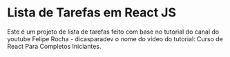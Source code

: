 # Lista de Tarefas em React JS

Este é um projeto de lista de tarefas feito com base no tutorial do canal do youtube Felipe Rocha - dicasparadev o nome do vídeo do tutorial: Curso de React Para Completos Iniciantes.
